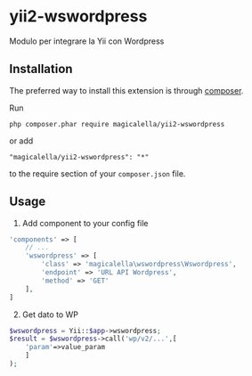 # yii2-wswordpress
 Modulo per integrare la  Yii con Wordpress
 
 
 Installation
 ------------
 
 The preferred way to install this extension is through [composer](http://getcomposer.org/download/).
 
 Run
 
 ```
 php composer.phar require magicalella/yii2-wswordpress 
 ```
 
 or add
 
 ```
 "magicalella/yii2-wswordpress": "*"
 ```
 
 to the require section of your `composer.json` file.
 
 Usage
 -----
 
 1. Add component to your config file
 ```php
 'components' => [
     // ...
     'wswordpress' => [
         'class' => 'magicalella\wswordpress\Wswordpress',
         'endpoint' => 'URL API Wordpress',
         'method' => 'GET'
     ],
 ]
 ```
 
 2. Get dato to WP
 ```php
 $wswordpress = Yii::$app->wswordpress;
 $result = $wswordpress->call('wp/v2/...',[
     'param'=>value_param
     ]
 );
 ```
 
